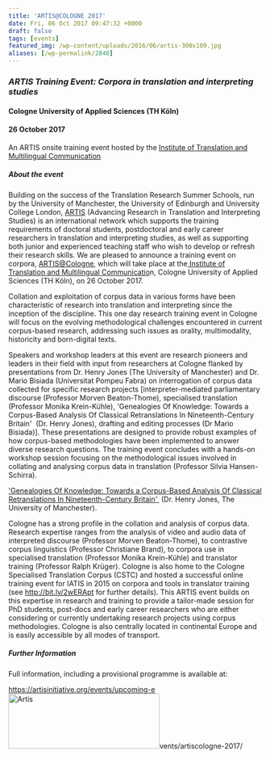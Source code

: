 ```yaml
---
title: 'ARTIS@COLOGNE 2017'
date: Fri, 06 Oct 2017 09:47:32 +0000
draft: false
tags: [events]
featured_img: /wp-content/uploads/2016/06/artis-300x109.jpg
aliases: [/wp-permalink/2840]
---
```


<div class="entry-post"><h3><em>ARTIS Training Event: Corpora in translation and interpreting studies</em></h3>
<h4>Cologne University of Applied Sciences (TH Köln)</h4>
<h4>26 October 2017</h4>
An ARTIS onsite training event hosted by the <a href="https://www.th-koeln.de/informations-und-kommunikationswissenschaften/institut-fuer-translation-und-mehrsprachige-kommunikation_7473.php">Institute of Translation and Multilingual Communication</a>
<h5>About the event</h5>
Building on the success of the Translation Research Summer Schools, run by the University of Manchester, the University of Edinburgh and University College London, <a href="https://artisinitiative.org/">ARTIS</a> (Advancing Research in Translation and Interpreting Studies) is an international network which supports the training requirements of doctoral students, postdoctoral and early career researchers in translation and interpreting studies, as well as supporting both junior and experienced teaching staff who wish to develop or refresh their research skills. We are pleased to announce a training event on corpora, <a href="https://artisinitiative.org/events/upcoming-events/artiscologne-2017/">ARTIS@Cologne</a>, which will take place at the<a href="https://www.th-koeln.de/informations-und-kommunikationswissenschaften/institut-fuer-translation-und-mehrsprachige-kommunikation_7473.php"> Institute of Translation and Multilingual Communicatio</a>n, Cologne University of Applied Sciences (TH Köln), on 26 October 2017.

Collation and exploitation of corpus data in various forms have been characteristic of research into translation and interpreting since the inception of the discipline. This one day research training event in Cologne will focus on the evolving methodological challenges encountered in current corpus-based research, addressing such issues as orality, multimodality, historicity and born-digital texts.

Speakers and workshop leaders at this event are research pioneers and leaders in their field with input from researchers at Cologne flanked by presentations from Dr. Henry Jones (The University of Manchester) and Dr. Mario Bisiada (Universitat Pompeu Fabra) on interrogation of corpus data collected for specific research projects [interpreter-mediated parliamentary discourse (Professor Morven Beaton-Thome), specialised translation (Professor Monika Krein-Kühle), 'Genealogies Of Knowledge: Towards a Corpus-Based Analysis Of Classical Retranslations In Nineteenth-Century Britain'  (Dr. Henry Jones), drafting and editing processes (Dr Mario Bisiada)]. These presentations are designed to provide robust examples of how corpus-based methodologies have been implemented to answer diverse research questions. The training event concludes with a hands-on workshop session focusing on the methodological issues involved in collating and analysing corpus data in translation (Professor Silvia Hansen-Schirra).

<a href="/wp-content/uploads/2017/10/ARTIS-Cologne-2017-ABSTRACT.pdf">'Genealogies Of Knowledge: Towards a Corpus-Based Analysis Of Classical Retranslations In Nineteenth-Century Britain</a><em><a href="/wp-content/uploads/2017/10/ARTIS-Cologne-2017-ABSTRACT.pdf">' </a></em> (Dr. Henry Jones, The University of Manchester).

Cologne has a strong profile in the collation and analysis of corpus data. Research expertise ranges from the analysis of video and audio data of interpreted discourse (Professor Morven Beaton-Thome), to contrastive corpus linguistics (Professor Christiane Brand), to corpora use in specialised translation (Professor Monika Krein-Kühle) and translator training (Professor Ralph Krüger). Cologne is also home to the Cologne Specialised Translation Corpus (CSTC) and hosted a successful online training event for IATIS in 2015 on corpora and tools in translator training (see http://bit.ly/2wERApt for further details). This ARTIS event builds on this expertise in research and training to provide a tailor-made session for PhD students, post-docs and early career researchers who are either considering or currently undertaking research projects using corpus methodologies. Cologne is also centrally located in continental Europe and is easily accessible by all modes of transport.
<h5>Further Information</h5>
Full information, including a provisional programme is available at:

<a href="https://artisinitiative.org/events/upcoming-events/artiscologne-2017/">https://artisinitiative.org/events/upcoming-e<img class="size-medium wp-image-530 alignright" src="/wp-content/uploads/2016/06/artis-300x109.jpg" alt="Artis" width="300" height="109" />vents/artiscologne-2017/</a></div>